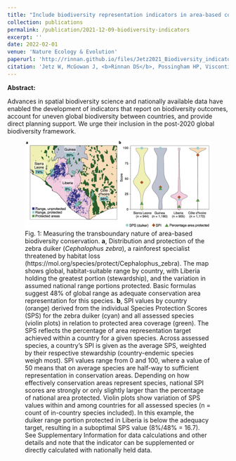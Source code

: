 ```yaml
---
title: "Include biodiversity representation indicators in area-based conservation targets"
collection: publications
permalink: /publication/2021-12-09-biodiversity-indicators
excerpt: ''
date: 2022-02-01
venue: 'Nature Ecology & Evolution'
paperurl: 'http://rinnan.github.io/files/Jetz2021_Biodiversity_indicators.pdf'
citation: 'Jetz W, McGowan J, <b>Rinnan DS</b>, Possingham HP, Visconti P, O’Donnell B, Londoño-Murcia MC. "Include biodiversity representation indicators in area-based conservation targets." <i>Nature Ecology & Evolution</i> 6(2), 123-126. <a href="https://doi.org/10.1038/s41559-021-01620-y" target="_blank">https://doi.org/10.1038/s41559-021-01620-y</a>'
---
```


<b>Abstract:</b>

Advances in spatial biodiversity science and nationally available data have enabled the development of indicators that report on biodiversity outcomes, account for uneven global biodiversity between countries, and provide direct planning support. We urge their inclusion in the post-2020 global biodiversity framework.

<figure>
  <img src="/images/biodiversity-indicators.png" alt="Measuring the transboundary nature of area-based biodiversity conservation.">
  <figcaption>Fig. 1: Measuring the transboundary nature of area-based biodiversity conservation. <b>a</b>, Distribution and protection of the zebra duiker (<i>Cephalophus zebra</i>), a rainforest specialist threatened by habitat loss (https://mol.org/species/protect/Cephalophus_zebra). The map shows global, habitat-suitable range by country, with Liberia holding the greatest portion (stewardship), and the variation in assumed national range portions protected. Basic formulas suggest 48% of global range as adequate conservation area representation for this species. <b>b</b>, SPI values by country (orange) derived from the individual Species Protection Scores (SPS) for the zebra duiker (cyan) and all assessed species (violin plots) in relation to protected area coverage (green). The SPS reflects the percentage of area representation target achieved within a country for a given species. Across assessed species, a country’s SPI is given as the average SPS, weighted by their respective stewardship (country-endemic species weigh most). SPI values range from 0 and 100, where a value of 50 means that on average species are half-way to sufficient representation in conservation areas. Depending on how effectively conservation areas represent species, national SPI scores are strongly or only slightly larger than the percentage of national area protected. Violin plots show variation of SPS values within and among countries for all assessed species (n = count of in-country species included). In this example, the duiker range portion protected in Liberia is below the adequacy target, resulting in a suboptimal SPS value (8%/48% = 16.7). See Supplementary Information for data calculations and other details and note that the indicator can be supplemented or directly calculated with nationally held data.</figcaption>
</figure>
